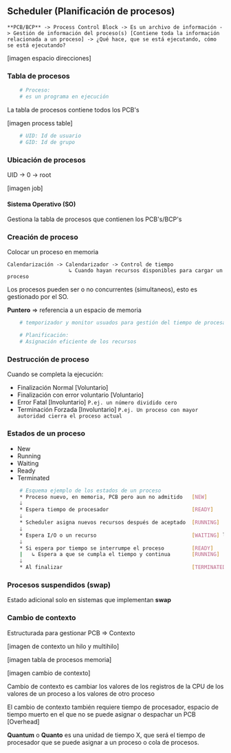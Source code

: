 ## Scheduler (Planificación de procesos)

`**PCB/BCP** -> Process Control Block -> Es un archivo de información -> Gestión de información del proceso(s) [Contiene toda la información relacionada a un proceso] -> ¿Qué hace, que se está ejecutando, cómo se está ejecutando?`

[imagen espacio direcciones]

### Tabla de procesos

``` sh
    # Proceso:
    # es un programa en ejecución
```

La tabla de procesos contiene todos los PCB's

[imagen process table]

``` sh
    # UID: Id de usuario
    # GID: Id de grupo
```

### Ubicación de procesos

UID -> 0 -> root

[imagen job]

#### Sistema Operativo (SO)

Gestiona la tabla de procesos que contienen los PCB's/BCP's

### Creación de proceso

Colocar un proceso en memoria

```
Calendarización -> Calendarizador -> Control de tiempo
                    ↳ Cuando hayan recursos disponibles para cargar un proceso
```

Los procesos pueden ser o no concurrentes (simultaneos), esto es gestionado por el SO.

**Puntero** => referencia a un espacio de memoria

``` sh
    # temporizador y monitor usuados para gestión del tiempo de procesador
```

``` sh
    # Planificación:
    # Asignación eficiente de los recursos
```

### Destrucción de proceso

Cuando se completa la ejecución:

*   Finalización Normal [Voluntario]
*   Finalización con error voluntario [Voluntario]
*   Error Fatal [Involuntario]          `P.ej. un número dividido cero`
*   Terminación Forzada [Involuntario]  `P.ej. Un proceso con mayor autoridad cierra el proceso actual`

### Estados de un proceso

*   New
*   Running
*   Waiting
*   Ready
*   Terminated

``` sh
    # Esquema ejemplo de los estados de un proceso
    * Proceso nuevo, en memoria, PCB pero aun no admitido   [NEW]
    🡓
    * Espera tiempo de procesador                           [READY]
    🡓
    * Scheduler asigna nuevos recursos después de aceptado  [RUNNING]
    🡓
    * Espera I/O o un recurso                               [WAITING] luego [READY]
    🡓
    * Si espera por tiempo se interrumpe el proceso         [READY]
    |   ↳ Espera a que se cumpla el tiempo y continua       [RUNNING]
    🡓
    * Al finalizar                                          [TERMINATED]
```

### Procesos suspendidos (swap)

Estado adicional solo en sistemas que implementan **swap**

### Cambio de contexto

Estructurada para gestionar PCB => Contexto

[imagen de contexto un hilo y multihilo]

[imagen tabla de procesos memoria]

[imagen cambio de contexto]

Cambio de contexto es cambiar los valores de los registros de la CPU de los valores de un proceso a los valores de otro proceso

El cambio de contexto también requiere tiempo de procesador, espacio de tiempo muerto en el que no se puede asignar o despachar un PCB [Overhead]

**Quantum** o **Quanto** es una unidad de tiempo X, que será el tiempo de procesador que se puede asignar a un proceso o cola de procesos.
